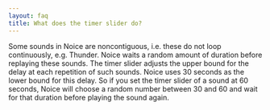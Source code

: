 ```yaml
---
layout: faq
title: What does the timer slider do?
---
```


Some sounds in Noice are noncontiguous, i.e. these do not loop continuously,
e.g. Thunder. Noice waits a random amount of duration before replaying these
sounds. The timer slider adjusts the upper bound for the delay at each
repetition of such sounds. Noice uses 30 seconds as the lower bound for this
delay. So if you set the timer slider of a sound at 60 seconds, Noice will
choose a random number between 30 and 60 and wait for that duration before
playing the sound again.
